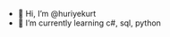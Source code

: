- 👋 Hi, I’m @huriyekurt
- 🌱 I’m currently learning c#, sql, python
  

<!---
huriyekurt/huriyekurt is a ✨ special ✨ repository because its `README.md` (this file) appears on your GitHub profile.
You can click the Preview link to take a look at your changes.
--->
